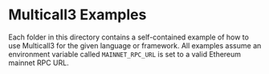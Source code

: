 # Multicall3 Examples

Each folder in this directory contains a self-contained example of how to use Multicall3 for the given language or framework.
All examples assume an environment variable called `MAINNET_RPC_URL` is set to a valid Ethereum mainnet RPC URL.
